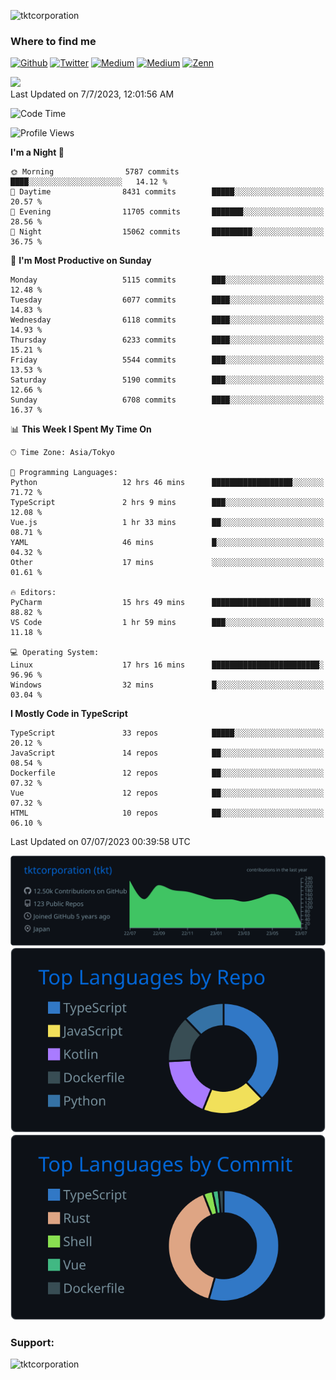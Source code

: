 <p align="left"> <img src="https://komarev.com/ghpvc/?username=tktcorporation&label=Profile%20views&color=0e75b6&style=flat" alt="tktcorporation" /> </p>

<h3>Where to find me</h3>
<p>
<a href="https://github.com/tktcorporation" target="_blank"><img alt="Github" src="https://img.shields.io/badge/GitHub-%2312100E.svg?&style=for-the-badge&logo=Github&logoColor=white" /></a>
<a href="https://twitter.com/tktcorporation" target="_blank"><img alt="Twitter" src="https://img.shields.io/badge/twitter-%231DA1F2.svg?&style=for-the-badge&logo=twitter&logoColor=white" /></a>
<a href="https://www.linkedin.com/in/tktcorporation" target="_blank"><img alt="Medium" src="https://img.shields.io/badge/linkdin-0a66c2.svg?&style=for-the-badge&logo=linkedin&logoColor=white" /></a>
<a href="https://qiita.com/tktcorporation" target="_blank"><img alt="Medium" src="https://img.shields.io/badge/qiita-55C500.svg?&style=for-the-badge&logo=qiita&logoColor=white" /></a>
<a href="https://zenn.dev/tktcorporation" target="_blank"><img alt="Zenn" src="https://img.shields.io/badge/Zenn-3EA8FF.svg?&style=for-the-badge&logo=Zenn&logoColor=white" /></a>
</p>

<!--START_SECTION:lapras-card-->
<a href="https://lapras.com/public/tktcorporation" target="_blank" rel="noopener noreferrer"><img src="https://lapras-card-generator.vercel.app/api/svg?e=3.87&b=3.48&i=3.58&b1=%23232323&b2=%236d6d6d&i1=%23212121&i2=%23818181&l=en" width="300" ></a>  
Last Updated on 7/7/2023, 12:01:56 AM
<!--END_SECTION:lapras-card-->
  
<!--START_SECTION:waka-->
![Code Time](http://img.shields.io/badge/Code%20Time-1%2C070%20hrs%207%20mins-blue)

![Profile Views](http://img.shields.io/badge/Profile%20Views-0-blue)

**I'm a Night 🦉** 

```text
🌞 Morning                5787 commits        ████░░░░░░░░░░░░░░░░░░░░░   14.12 % 
🌆 Daytime                8431 commits        █████░░░░░░░░░░░░░░░░░░░░   20.57 % 
🌃 Evening                11705 commits       ███████░░░░░░░░░░░░░░░░░░   28.56 % 
🌙 Night                  15062 commits       █████████░░░░░░░░░░░░░░░░   36.75 % 
```
📅 **I'm Most Productive on Sunday** 

```text
Monday                   5115 commits        ███░░░░░░░░░░░░░░░░░░░░░░   12.48 % 
Tuesday                  6077 commits        ████░░░░░░░░░░░░░░░░░░░░░   14.83 % 
Wednesday                6118 commits        ████░░░░░░░░░░░░░░░░░░░░░   14.93 % 
Thursday                 6233 commits        ████░░░░░░░░░░░░░░░░░░░░░   15.21 % 
Friday                   5544 commits        ███░░░░░░░░░░░░░░░░░░░░░░   13.53 % 
Saturday                 5190 commits        ███░░░░░░░░░░░░░░░░░░░░░░   12.66 % 
Sunday                   6708 commits        ████░░░░░░░░░░░░░░░░░░░░░   16.37 % 
```


📊 **This Week I Spent My Time On** 

```text
🕑︎ Time Zone: Asia/Tokyo

💬 Programming Languages: 
Python                   12 hrs 46 mins      ██████████████████░░░░░░░   71.72 % 
TypeScript               2 hrs 9 mins        ███░░░░░░░░░░░░░░░░░░░░░░   12.08 % 
Vue.js                   1 hr 33 mins        ██░░░░░░░░░░░░░░░░░░░░░░░   08.71 % 
YAML                     46 mins             █░░░░░░░░░░░░░░░░░░░░░░░░   04.32 % 
Other                    17 mins             ░░░░░░░░░░░░░░░░░░░░░░░░░   01.61 % 

🔥 Editors: 
PyCharm                  15 hrs 49 mins      ██████████████████████░░░   88.82 % 
VS Code                  1 hr 59 mins        ███░░░░░░░░░░░░░░░░░░░░░░   11.18 % 

💻 Operating System: 
Linux                    17 hrs 16 mins      ████████████████████████░   96.96 % 
Windows                  32 mins             █░░░░░░░░░░░░░░░░░░░░░░░░   03.04 % 
```

**I Mostly Code in TypeScript** 

```text
TypeScript               33 repos            █████░░░░░░░░░░░░░░░░░░░░   20.12 % 
JavaScript               14 repos            ██░░░░░░░░░░░░░░░░░░░░░░░   08.54 % 
Dockerfile               12 repos            ██░░░░░░░░░░░░░░░░░░░░░░░   07.32 % 
Vue                      12 repos            ██░░░░░░░░░░░░░░░░░░░░░░░   07.32 % 
HTML                     10 repos            ██░░░░░░░░░░░░░░░░░░░░░░░   06.10 % 
```




 Last Updated on 07/07/2023 00:39:58 UTC
<!--END_SECTION:waka-->

[![](https://raw.githubusercontent.com/tktcorporation/tktcorporation/master/profile-summary-card-output/github_dark/0-profile-details.svg)](https://github.com/vn7n24fzkq/github-profile-summary-cards)
[![](https://raw.githubusercontent.com/tktcorporation/tktcorporation/master/profile-summary-card-output/github_dark/1-repos-per-language.svg)](https://github.com/vn7n24fzkq/github-profile-summary-cards) [![](https://raw.githubusercontent.com/tktcorporation/tktcorporation/master/profile-summary-card-output/github_dark/2-most-commit-language.svg)](https://github.com/vn7n24fzkq/github-profile-summary-cards)

<h3 align="left">Support:</h3>
<p><a href="https://www.buymeacoffee.com/tktcorporation"> <img align="left" src="https://cdn.buymeacoffee.com/buttons/v2/default-yellow.png" height="50" width="210" alt="tktcorporation" /></a></p><br><br>
